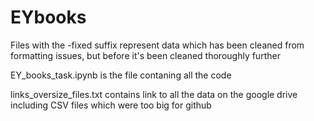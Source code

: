 # EYbooks

Files with the -fixed suffix represent data which has been cleaned from formatting issues, but before it's been cleaned thoroughly further

EY_books_task.ipynb is the file contaning all the code

links_oversize_files.txt contains link to all the data on the google drive including CSV files which were too big for github
